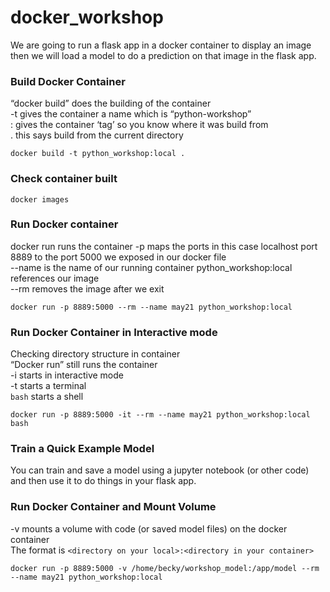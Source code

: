 # docker_workshop
We are going to run a flask app in a docker container to display an image then we will load a model to do a prediction on that image in the flask app.

### Build Docker Container
“docker build” does the building of the container  
-t gives the container a name which is “python-workshop”  
: gives the container ‘tag’ so you know where it was build from  
.  this says build from the current directory  


`docker build -t python_workshop:local .`  

### Check container built  
`docker images`  

###  Run Docker container

docker run runs the container
-p maps the ports in this case localhost port 8889 to the port 5000 we exposed in our docker file   
--name is the name of our running container
python_workshop:local references our image  
--rm removes the image after we exit

`docker run -p 8889:5000 --rm --name may21 python_workshop:local`

### Run Docker Container in Interactive mode  

Checking directory structure in container  
“Docker run” still runs the container   
-i starts in interactive mode  
-t starts a terminal  
`bash` starts a shell  

`docker run -p 8889:5000 -it --rm --name may21 python_workshop:local bash`

### Train a Quick Example Model
You can train and save a model using a jupyter notebook (or other code) and then use it to do things in your flask app.

### Run Docker Container and Mount Volume

-v mounts a volume with code (or saved model files) on the docker container  
 The format is `<directory on your local>:<directory in your container>`

`docker run -p 8889:5000 -v /home/becky/workshop_model:/app/model --rm --name may21 python_workshop:local`
